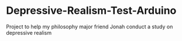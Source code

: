 # Depressive-Realism-Test-Arduino
Project to help my philosophy major friend Jonah conduct a study on depressive realism
